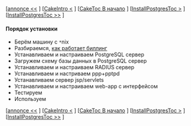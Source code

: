 [[annonce <<](.md) ] [[CakeIntro <](.md) ] [[CakeToc В начало](.md) ] [[InstallPostgresToc >](.md) ] [[InstallPostgresToc >>](.md) ]
#### Порядок установки ####

  * Берём машину с `*`nix
  * Разбираемся, [как работает биллинг](CakeIntro.md)
  * Устанавливаем и настраиваем PostgreSQL сервер
  * Загружем схему базы данных в PostgreSQL сервер
  * Устанавливаем и настраиваем RADIUS сервер
  * Устанавливаем и настриваем ppp+pptpd
  * Устанавливаем сервер jsp/servlets
  * Устанавливаем и настраиваем web-app с интерфейсом
  * Тестируем
  * Используем

[[annonce <<](.md) ] [[CakeIntro <](.md) ] [[CakeToc В начало](.md) ] [[InstallPostgresToc >](.md) ] [[InstallPostgresToc >>](.md) ]